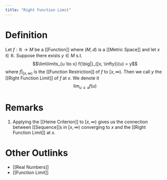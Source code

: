 ```yaml
---
title: "Right Function Limit"
---
```


# Definition
Let $f: \mathbb{R} \to M$ be a [[Function]] where $(M, d)$ is a [[Metric Space]] and let $x \in \mathbb{R}$. Suppose there exists $y \in M$ s.t. 
$$\lim\limits_{u \to x} f{\big|}_{[x, \infty)}(u) = y$$ where $f {\big|}_{[x, \infty)}$ is the [[Function Restriction]] of $f$ to $[x, \infty)$. Then we call $y$ the [[Right Function Limit]] of $f$ at $x$. We denote it $$\lim_{u \downarrow x} f(u)$$
# Remarks
1. Applying the [[Heine Criterion]] to $[x, \infty)$ gives us the connection between [[Sequence]]s in $[x, \infty)$ converging to $x$ and the [[Right Function Limit]] at $x$.
# Other Outlinks
- [[Real Numbers]]
- [[Function Limit]]